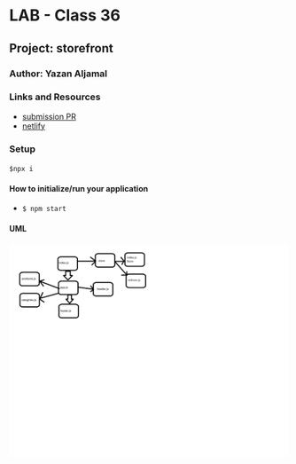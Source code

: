 # LAB - Class 36

## Project: storefront

### Author: Yazan Aljamal

### Links and Resources

- [submission PR](https://github.com/yaljamal-401-advanced-javascript/storefront/pull/1)
- [netlify](https://lab38-redux.netlify.app/)

### Setup

`$npx i`

#### How to initialize/run your application

- `$ npm start`

#### UML

![UML Diagram](lab36.png)
